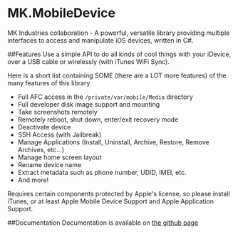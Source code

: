 # MK.MobileDevice
MK Industries collaboration - A powerful, versatile library providing multiple interfaces to access and manipulate iOS devices, written in C#.

##Features
Use a simple API to do all kinds of cool things with your iDevice, over a USB cable or wirelessly (with iTunes WiFi Sync).

Here is a short list containing SOME (there are a LOT more features) of the many features of this library
- Full AFC access in the `/private/var/mobile/Media` directory
- Full developer disk image support and mounting
- Take screenshots remotely
- Remotely reboot, shut down, enter/exit recovery mode
- Deactivate device
- SSH Access (with Jailbreak)
- Manage Applications (Install, Uninstall, Archive, Restore, Remove Archives, etc...)
- Manage home screen layout
- Rename device name
- Extract metadata such as phone number, UDID, IMEI, etc.
- And more!

Requires certain components protected by Apple's license, so please install iTunes, or at least Apple Mobile Device Support and Apple Application Support.

##Documentation
Documentation is available on [the github page](http://exaphaser.github.io/MK.MobileDevice/docs)
